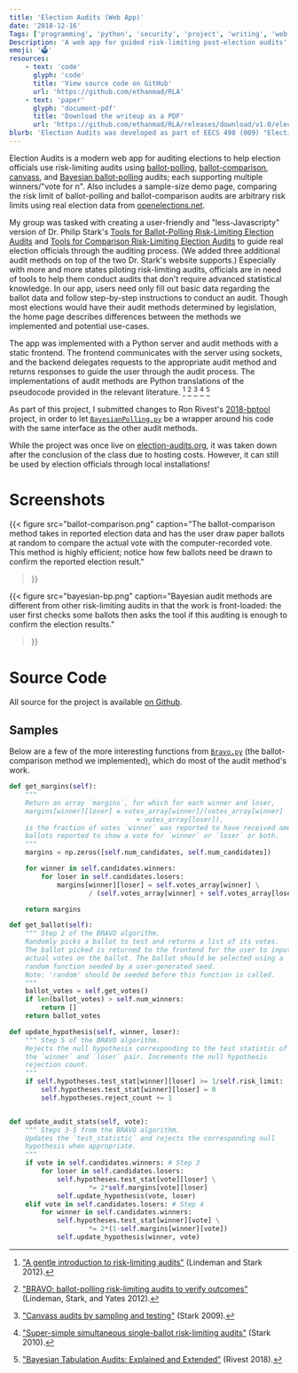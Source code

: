 ```yaml
---
title: 'Election Audits (Web App)'
date: '2018-12-16'
Tags: ['programming', 'python', 'security', 'project', 'writing', 'web']
Description: 'A web app for guided risk-limiting post-election audits'
emoji: '🗳️'
resources:
    - text: 'code'
      glyph: 'code'
      title: 'View source code on GitHub'
      url: 'https://github.com/ethanmad/RLA'
    - text: 'paper'
      glyph: 'document-pdf'
      title: 'Download the writeup as a PDF'
      url: 'https://github.com/ethanmad/RLA/releases/download/v1.0/election-audits_madison_chaar_yovan_sawhney_jin.pdf'
blurb: 'Election Audits was developed as part of EECS 498 (009) "Election Cybersecurity" with Dr. J. Alex Halderman. The course had students pick from a set of projects intended to practically improve election (cyber)security to work on in groups. My group (Jad Chaar, Reza Yovan, Siddarth Sawney, Jonson Jin, and myself), chose to create a web app to guide election officials through conducting risk-limiting post-election audits.'
---
```


Election Audits is a modern web app for auditing elections to help election officials use risk-limiting audits using [ballot-polling][], [ballot-comparison][], [canvass][], and [Bayesian ballot-polling][] audits; each supporting multiple winners/"vote for n". Also includes a sample-size demo page, comparing the risk limit of ballot-polling and ballot-comparison audits are arbitrary risk limits using real election data from [openelections.net](http://openelections.net).

[ballot-polling]: https://github.com/ethanmad/RLA/blob/master/backend/audits/Bravo.py
[ballot-comparison]: https://github.com/ethanmad/RLA/blob/master/backend/audits/SuperSimple.py
[canvass]: https://github.com/ethanmad/RLA/blob/master/backend/audits/Cast.py
[Bayesian ballot-polling]: https://github.com/ethanmad/RLA/blob/master/backend/audits/BayesianPolling.py

My group was tasked with creating a user-friendly and "less-Javascripty" version of Dr. Philip Stark's [Tools for Ballot-Polling Risk-Limiting Election Audits](https://www.stat.berkeley.edu/~stark/Vote/ballotPollTools.htm) and [Tools for Comparison Risk-Limiting Election Audits](https://www.stat.berkeley.edu/~stark/Vote/auditTools.htm#) to guide real election officials through the auditing process. (We added three additional audit methods on top of the two Dr. Stark's website supports.) Especially with more and more states piloting risk-limiting audits, officials are in need of tools to help them conduct audits that don't require advanced statistical knowledge.  In our app, users need only fill out basic data regarding the ballot data and follow step-by-step instructions to conduct an audit.
Though most elections would have their audit methods determined by legislation, the home page describes differences between the methods we implemented and potential use-cases.

The app was implemented with a Python server and audit methods with a static frontend. The frontend communicates with the server using sockets, and the backend delegates requests to the appropriate audit method and returns responses to guide the user through the audit process.  The implementations of audit methods are Python translations of the pseudocode provided in the relevant literature. [^agi] [^bravo] [^cast] [^supersimple] [^rivest-bayesian]

[^agi]: ["A gentle introduction to risk-limiting audits"][agi] (Lindeman and Stark 2012).
[^bravo]: ["BRAVO: ballot-polling risk-limiting audits to verify outcomes"][bravo] (Lindeman, Stark, and Yates 2012).
[^cast]: ["Canvass audits by sampling and testing"][cast] (Stark 2009).
[^supersimple]: ["Super-simple simultaneous single-ballot risk-limiting audits"][supersimple] (Stark 2010).
[^rivest-bayesian]: ["Bayesian Tabulation Audits: Explained and Extended"][rivest-bayesian] (Rivest 2018).

As part of this project, I submitted changes to Ron Rivest's [2018-bptool][2018-bptool] project, in order to let [`BayesianPolling.py`](https://github.com/ethanmad/RLA/blob/master/backend/audits/BayesianPolling.py) be a wrapper around his code with the same interface as the other audit methods.

While the project was once live on [election-audits.org](https://election-audits.org), it was taken down after the conclusion of the class due to hosting costs.  However, it can still be used by election officials through local installations!

# Screenshots

{{< figure
src="ballot-comparison.png"
caption="The ballot-comparison method takes in reported election data and has the user draw paper ballots at random to compare the actual vote with the computer-recorded vote.  This method is highly efficient; notice how few ballots need be drawn to confirm the reported election result."
>}}

{{< figure
src="bayesian-bp.png"
caption="Bayesian audit methods are different from other risk-limiting audits in that the work is front-loaded: the user first checks some ballots then asks the tool if this auditing is enough to confirm the election results."
>}}


# Source Code
All source for the project is available [on Github](https://github.com/ethanmad/RLA/).

## Samples
Below are a few of the more interesting functions from [`Bravo.py`](https://github.com/ethanmad/RLA/blob/master/backend/audits/Bravo.py) (the ballot-comparison method we implemented), which do most of the audit method's work.

```python
def get_margins(self):
    """
    Return an array `margins`, for which for each winner and loser,
    margins[winner][loser] ≡ votes_array[winner]/(votes_array[winner]
                                + votes_array[loser]),
    is the fraction of votes `winner` was reported to have received among
    ballots reported to show a vote for `winner` or `loser` or both.
    """
    margins = np.zeros([self.num_candidates, self.num_candidates])

    for winner in self.candidates.winners:
        for loser in self.candidates.losers:
            margins[winner][loser] = self.votes_array[winner] \
                    / (self.votes_array[winner] + self.votes_array[loser])

    return margins

def get_ballot(self):
    """ Step 2 of the BRAVO algorithm.
    Randomly picks a ballot to test and returns a list of its votes.
    The ballot picked is returned to the frontend for the user to input
    actual votes on the ballot. The ballot should be selected using a
    random function seeded by a user-generated seed.
    Note: 'random' should be seeded before this function is called.
    """
    ballot_votes = self.get_votes()
    if len(ballot_votes) > self.num_winners:
        return []
    return ballot_votes

def update_hypothesis(self, winner, loser):
    """ Step 5 of the BRAVO algorithm.
    Rejects the null hypothesis corresponding to the test statistic of
    the `winner` and `loser` pair. Increments the null hypothesis
    rejection count.
    """
    if self.hypotheses.test_stat[winner][loser] >= 1/self.risk_limit:
        self.hypotheses.test_stat[winner][loser] = 0
        self.hypotheses.reject_count += 1


def update_audit_stats(self, vote):
    """ Steps 3-5 from the BRAVO algorithm.
    Updates the `test_statistic` and rejects the corresponding null
    hypothesis when appropriate.
    """
    if vote in self.candidates.winners: # Step 3
        for loser in self.candidates.losers:
            self.hypotheses.test_stat[vote][loser] \
                    *= 2*self.margins[vote][loser]
            self.update_hypothesis(vote, loser)
    elif vote in self.candidates.losers: # Step 4
        for winner in self.candidates.winners:
            self.hypotheses.test_stat[winner][vote] \
                    *= 2*(1-self.margins[winner][vote])
            self.update_hypothesis(winner, vote)
```

[2018-bptool]: https://github.com/ron-rivest/2018-bptool
[agi]: https://www.stat.berkeley.edu/~stark/Preprints/gentle12.pdf
[bravo]: https://www.usenix.org/system/files/conference/evtwote12/evtwote12-final27.pdf
[cast]: https://www.stat.berkeley.edu/~stark/Seminars/apsa08.pdf
[supersimple]: http://www.usenix.org/events/evtwote10/tech/full_papers/Stark.pdf
[rivest-bayesian]: https://arxiv.org/abs/1801.00528
